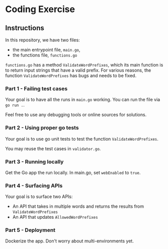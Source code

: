 # Coding Exercise

## Instructions
In this repository, we have two files:
* the main entrypoint file, `main.go`,
* the functions file, `functions.go`

`functions.go` has a method `ValidateWordPrefixes`, which its main function is to return input strings 
that have a valid prefix. For various reasons, the function `ValidateWordPrefixes` has bugs and needs to be fixed.

### Part 1 - Failing test cases
Your goal is to have all the runs in `main.go` working. You can run the file via `go run .`.

Feel free to use any debugging tools or online sources for solutions.

### Part 2 - Using proper go tests
Your goal is to use go unit tests to test the function `ValidateWordPrefixes`. 

You may reuse the test cases in `validator.go`.

### Part 3 - Running locally
Get the Go app the run locally. In main.go, set `webEnabled` to `true`.

### Part 4 - Surfacing APIs
Your goal is to surface two APIs:
* An API that takes in multiple words and returns the results from `ValidateWordPrefixes`
* An API that updates `AllowedWordPrefixes`

### Part 5 - Deployment 
Dockerize the app. Don't worry about multi-environments yet.
